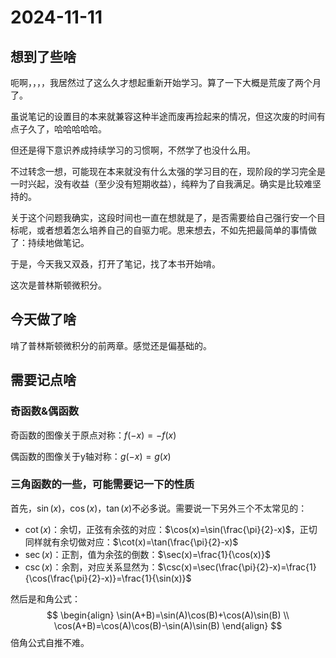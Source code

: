 # 2024-11-11

## 想到了些啥

呃啊，，，，我居然过了这么久才想起重新开始学习。算了一下大概是荒废了两个月了。

虽说笔记的设置目的本来就兼容这种半途而废再捡起来的情况，但这次废的时间有点子久了，哈哈哈哈哈。

但还是得下意识养成持续学习的习惯啊，不然学了也没什么用。

不过转念一想，可能现在本来就没有什么太强的学习目的在，现阶段的学习完全是一时兴起，没有收益（至少没有短期收益），纯粹为了自我满足。确实是比较难坚持的。

关于这个问题我确实，这段时间也一直在想就是了，是否需要给自己强行安一个目标呢，或者想着怎么培养自己的自驱力呢。思来想去，不如先把最简单的事情做了：持续地做笔记。

于是，今天我又双叒，打开了笔记，找了本书开始啃。

这次是普林斯顿微积分。

## 今天做了啥

啃了普林斯顿微积分的前两章。感觉还是偏基础的。

## 需要记点啥

### 奇函数&偶函数

奇函数的图像关于原点对称：$f(-x)=-f(x)$

偶函数的图像关于y轴对称：$g(-x)=g(x)$

### 三角函数的一些，可能需要记一下的性质

首先，$\sin(x)$，$\cos(x)$，$\tan(x)$不必多说。需要说一下另外三个不太常见的：

- $\cot(x)$：余切，正弦有余弦的对应：$\cos(x)=\sin(\frac{\pi}{2}-x)$，正切同样就有余切做对应：$\cot(x)=\tan(\frac{\pi}{2}-x)$
- $\sec(x)$：正割，值为余弦的倒数：$\sec(x)=\frac{1}{\cos(x)}$
- $\csc(x)$：余割，对应关系显然为：$\csc(x)=\sec(\frac{\pi}{2}-x)=\frac{1}{\cos(\frac{\pi}{2}-x)}=\frac{1}{\sin(x)}$

然后是和角公式：
$$
\begin{align}
\sin(A+B)=\sin(A)\cos(B)+\cos(A)\sin(B) \\
\cos(A+B)=\cos(A)\cos(B)-\sin(A)\sin(B)
\end{align}
$$
倍角公式自推不难。

